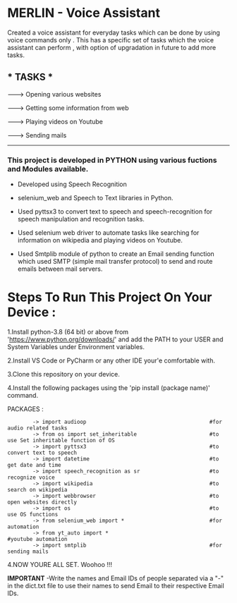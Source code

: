 # MERLIN - Voice Assistant


Created a voice assistant for everyday tasks which can be done by using voice commands only .
This has a specific set of tasks which the voice assistant can perform , with option of upgradation in future to add more tasks.


 ## * TASKS * ##

---> Opening various websites 

---> Getting some information from web 

---> Playing videos on Youtube 

---> Sending mails 
<hr>

### This project is developed in PYTHON using various fuctions and Modules available. ###

- Developed using Speech Recognition 

-  selenium\_web and Speech to Text libraries in Python.

- Used pyttsx3 to convert text to speech and speech-recognition for speech manipulation and recognition tasks.

- Used selenium web driver to automate tasks like searching for information on wikipedia and playing videos on Youtube.

- Used Smtplib module of python to create an Email sending function which used SMTP (simple mail transfer protocol) to send and route emails between mail servers.


# Steps To Run This Project On Your Device : #

1.Install python-3.8 (64 bit) or above from 'https://www.python.org/downloads/' and add the PATH to your USER and System Variables under Environment variables. 

2.Install VS Code or PyCharm or any other IDE your'e comfortable with.

3.Clone this repository on your device.

4.Install the following packages using the 'pip install (package name)' command.

PACKAGES : 

            -> import audioop                                       #for audio related tasks
            -> from os import set_inheritable                       #to use Set inheritable function of OS
            -> import pyttsx3                                       #to convert text to speech
            -> import datetime                                      #to get date and time
            -> import speech_recognition as sr                      #to recognize voice
            -> import wikipedia                                     #to search on wikipedia
            -> import webbrowser                                    #to open websites directly
            -> import os                                            #to use OS functions
            -> from selenium_web import *                           #for automation 
            -> from yt_auto import *                                #youtube automation
            -> import smtplib                                       #for sending mails

            
4.NOW YOURE ALL SET. Woohoo !!!

**IMPORTANT**
-Write the names and Email IDs of people separated via a "-" in the dict.txt file to use their names to send Email to their respective Email IDs.
